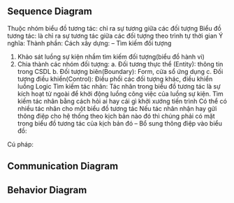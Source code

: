 ## Sequence Diagram
Thuộc nhóm biểu đồ tương tác: chỉ ra sự tương giữa các đối tượng
Biểu đồ tương tác: là chỉ ra sự tương tác giữa các đối tượng theo trình tự thời gian
Ý nghĩa: 
Thành phần:
Cách xây dựng:
–	Tìm kiếm đối tượng
1.	Khảo sát luồng sự kiện nhầm tìm kiếm đối tượng(biểu đồ hành vi)
2.	Chia thành các nhóm đối tượng:
a.	Đối tương thực thể (Entity): thông tin trong CSDL
b.	Đối tượng biên(Boundary): Form, cửa sổ ứng dụng 
c.	Đối tượng điều khiển(Control): Điều phối các đối tượng khác, điều khiển luồng Logic
Tìm kiếm tác nhân: Tác nhân trong biểu đồ tương tác là sự kích hoạt từ ngoài để khởi động luồng công việc của luồng sự kiện. Tìm kiếm tác nhân bằng cách hỏi ai hay cái gì khởi xướng tiến trình
Có thể có nhiều tác nhân cho một biểu đồ tương tác
Nếu tác nhân nhận hay gửi thông điệp cho hệ thống theo kịch bản nào đó thì chúng phải có mặt trong biểu đồ tương tác của kịch bản đó
–	Bổ sung thông điệp vào biểu đồ:

Cú pháp:

## Communication Diagram

## Behavior Diagram
